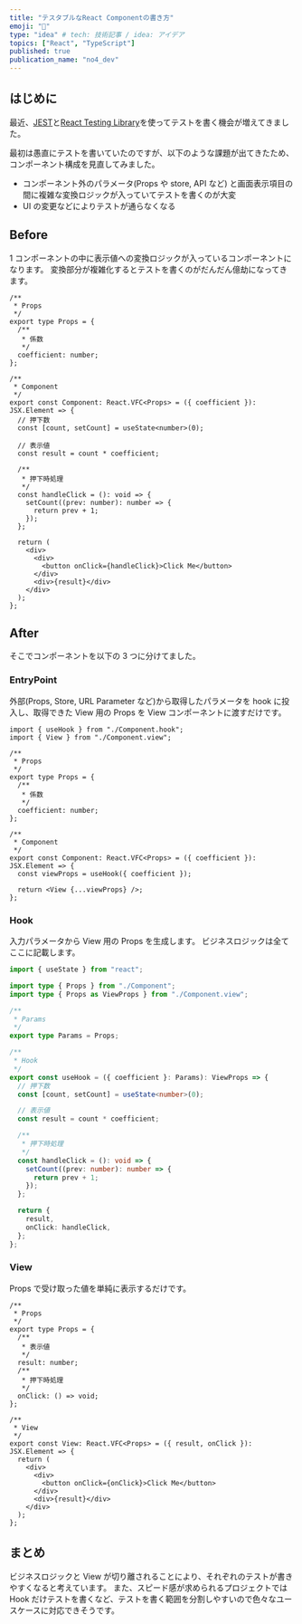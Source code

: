 ```yaml
---
title: "テスタブルなReact Componentの書き方"
emoji: "📌"
type: "idea" # tech: 技術記事 / idea: アイデア
topics: ["React", "TypeScript"]
published: true
publication_name: "no4_dev"
---
```


## はじめに

最近、[JEST](https://jestjs.io/ja/)と[React Testing Library](https://testing-library.com/docs/react-testing-library/intro/)を使ってテストを書く機会が増えてきました。

最初は愚直にテストを書いていたのですが、以下のような課題が出てきたため、コンポーネント構成を見直してみました。

- コンポーネント外のパラメータ(Props や store, API など) と画面表示項目の間に複雑な変換ロジックが入っていてテストを書くのが大変
- UI の変更などによりテストが通らなくなる

## Before

1 コンポーネントの中に表示値への変換ロジックが入っているコンポーネントになります。
変換部分が複雑化するとテストを書くのがだんだん億劫になってきます。

```tsx:Component.tsx
/**
 * Props
 */
export type Props = {
  /**
   * 係数
   */
  coefficient: number;
};

/**
 * Component
 */
export const Component: React.VFC<Props> = ({ coefficient }): JSX.Element => {
  // 押下数
  const [count, setCount] = useState<number>(0);

  // 表示値
  const result = count * coefficient;

  /**
   * 押下時処理
   */
  const handleClick = (): void => {
    setCount((prev: number): number => {
      return prev + 1;
    });
  };

  return (
    <div>
      <div>
        <button onClick={handleClick}>Click Me</button>
      </div>
      <div>{result}</div>
    </div>
  );
};

```

## After

そこでコンポーネントを以下の 3 つに分けてました。

### EntryPoint

外部(Props, Store, URL Parameter など)から取得したパラメータを hook に投入し、取得できた View 用の Props を View コンポーネントに渡すだけです。

```tsx:Component.tsx
import { useHook } from "./Component.hook";
import { View } from "./Component.view";

/**
 * Props
 */
export type Props = {
  /**
   * 係数
   */
  coefficient: number;
};

/**
 * Component
 */
export const Component: React.VFC<Props> = ({ coefficient }): JSX.Element => {
  const viewProps = useHook({ coefficient });

  return <View {...viewProps} />;
};

```

### Hook

入力パラメータから View 用の Props を生成します。
ビジネスロジックは全てここに記載します。

```ts:Component.hook.ts
import { useState } from "react";

import type { Props } from "./Component";
import type { Props as ViewProps } from "./Component.view";

/**
 * Params
 */
export type Params = Props;

/**
 * Hook
 */
export const useHook = ({ coefficient }: Params): ViewProps => {
  // 押下数
  const [count, setCount] = useState<number>(0);

  // 表示値
  const result = count * coefficient;

  /**
   * 押下時処理
   */
  const handleClick = (): void => {
    setCount((prev: number): number => {
      return prev + 1;
    });
  };

  return {
    result,
    onClick: handleClick,
  };
};

```

### View

Props で受け取った値を単純に表示するだけです。

```tsx:Component.view.tsx
/**
 * Props
 */
export type Props = {
  /**
   * 表示値
   */
  result: number;
  /**
   * 押下時処理
   */
  onClick: () => void;
};

/**
 * View
 */
export const View: React.VFC<Props> = ({ result, onClick }): JSX.Element => {
  return (
    <div>
      <div>
        <button onClick={onClick}>Click Me</button>
      </div>
      <div>{result}</div>
    </div>
  );
};

```

## まとめ

ビジネスロジックと View が切り離されることにより、それぞれのテストが書きやすくなると考えています。
また、スピード感が求められるプロジェクトでは Hook だけテストを書くなど、テストを書く範囲を分割しやすいので色々なユースケースに対応できそうです。
